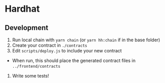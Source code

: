 # Hardhat


## Development
1. Run local chain with `yarn chain` (or `yarn hh:chain` if in the base folder) 
1. Create your contract in `./contracts`
1. Edit `scripts/deploy.js` to include your new contract
 - When run, this should place the generated contract files in `../frontend/contracts`
1. Write some tests!
